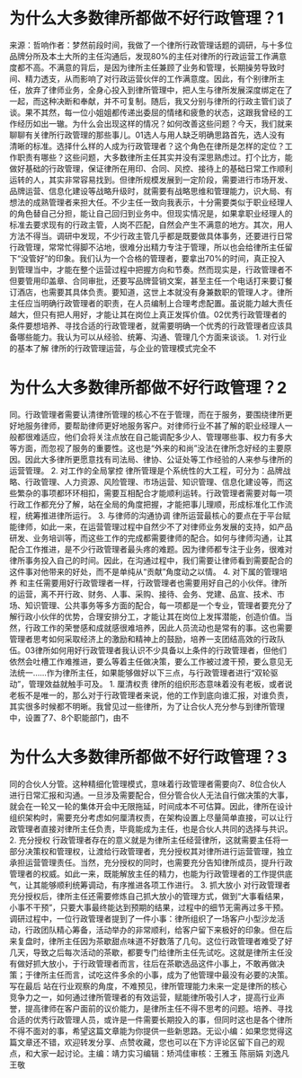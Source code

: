 # 为什么大多数律所都做不好行政管理？1

来源：哲响作者：梦然前段时间，我做了一个律所行政管理话题的调研，与十多位品牌分所及本土大所的主任沟通后，发现80%的主任对律所的行政运营工作满意度都不高。不满意的背后，是因为律所主任兼顾了业务和管理，长期操劳导致时间、精力透支，从而影响了对行政运营伙伴的工作满意度。因此，有个别律所主任，放弃了律师业务，全身心投入到律所管理中，把人生与律所发展深度绑定在了一起，而这种决断和奉献，并不可复制。随后，我又分别与律所的行政主管们谈了谈。果不其然，每一位小姐姐都传递出委屈的情绪和疲惫的状态，这跟我曾经的工作经历如出一辙。为什么会出现这样的情况？如何改善这些问题？今天，我们就来聊聊有关律所行政管理的那些事儿。01选人与用人缺乏明确思路首先，选人没有清晰的标准。选择什么样的人成为行政管理者？这个角色在律所是怎样的定位？工作职责有哪些？这些问题，大多数律所主任其实并没有深思熟虑过。打个比方，能做好基础的行政管理，保证律所在用印、合同、风控、接待上的基础日常工作顺利运转的人，其实非常容易找到。但律所规模发展到一定阶段，需要进行市场开发、品牌运营、信息化建设等战略升级时，就需要有战略思维和管理能力，识大局、有想法的成熟管理者来担大任。不少主任一致向我表示，十分需要类似于职业经理人的角色替自己分担，能让自己回归到业务中。但现实情况是，如果拿职业经理人的标准去要求现有的行政主管，人岗不匹配，自然会产生不满意的地方。其次，用人方法不得当。调研中发现，不少行政主管几乎都是既要做具体事务，还要进行日常行政管理，常常忙得脚不沾地，很难分出精力专注于管理，所以也会给律所主任留下“没管好”的印象。我们认为一个合格的管理者，要拿出70%的时间，真正投入到管理当中，才能在整个运营过程中把握方向和节奏。然而现实是，行政管理者不但要管用印盖章、合同审批，还要写品牌营销文案，甚至主任一个电话打来要订餐订酒店，也需要其具体负责。要知道，这世上本就没有身兼数职的管理人才。律所主任应当明确行政管理者的职责，在人员编制上合理考虑配置。虽说能力越大责任越大，但只有把人用好，才能让其在岗位上真正发挥价值。02优秀行政管理者的条件要想培养、寻找合适的行政管理者，就需要明确一个优秀的行政管理者应该具备哪些能力。我认为可以从经验、统筹、沟通、管理几个方面来谈谈。 1. 对行业的基本了解 律所的行政管理运营，与企业的管理模式完全不

# 为什么大多数律所都做不好行政管理？2

同。行政管理者需要认清律所管理的核心不在于管理，而在于服务，要围绕律所更好地服务律师，要帮助律师更好地服务客户。对律师行业不甚了解的职业经理人一般都很难适应，他们会将关注点放在自己能调配多少人、管理哪些事、权力有多大等方面，而忽视了服务的重要性。这也是“外来的和尚”没法在律所念好经的主要原因。因此大多律所更愿意找有司法局、律协、公证处等工作经验的人来参与律所的运营管理。 2. 对工作的全局掌控 律所管理是个系统性的大工程，可分为：品牌战略、行政管理、人力资源、风险管理、市场运营、知识管理、信息化建设等，而这些繁杂的事项都环环相扣，需要互相配合才能顺利运转。行政管理者需要对每一项行政工作都充分了解，站在全局的角度把握，才能把事儿理顺，形成标准化工作流程，统筹推进律所运行。 3. 与律师的沟通协调  律所运营最核心的要点在于平台赋能律师，如此一来，在运营管理过程中自然少不了对律师业务发展的支持，如产品研发、业务培训等，而这些工作的完成都需要律师的配合。如何与律师沟通，让其配合工作推进，是不少行政管理者最头疼的难题。因为律师都专注于业务，很难对律所事务投入自己的时间。因此，在沟通过程中，我们需要让律师看到需要配合的这件事对他带来的好处，而不是单纯从“贡献”角度动之以情。 4. 对下属的管理培养  和主任需要用好行政管理者一样，行政管理者也需要用好自己的小伙伴。律所的运营，离不开行政、财务、人事、采购、接待、会务、党建、品宣、技术、市场、知识管理、公共事务等多方面的配合，每一项都是一个专业，管理者要充分了解行政小伙伴的优势，合理安排分工，才能让其在岗位上发挥潜能，创造价值。当然，行政工作的荣誉感和成就感很难培养，因此人员流动也是常有的事。这也需要管理者思考如何采取经济上的激励和精神上的鼓励，培养一支团结高效的行政队伍。03律所如何用好行政管理者我认识不少具备以上条件的行政管理者，但他们依然会吐槽工作难推进，要么等着主任做决策，要么工作被过渡干预，要么意见无法统一……作为律所主任，如果能够做好以下三点，与行政管理者进行“双轮驱动”，管理效益就触手可及。 1. 厘清权责 律所的组织形态意味着没有老板，或者说老板不是唯一的，那么对于行政管理者来说，他的工作到底向谁汇报，对谁负责，其实很多时候都不明晰。我曾见过一些律所，为了让合伙人充分参与到律所管理中，设置了7、8个职能部门，由不

# 为什么大多数律所都做不好行政管理？3

同的合伙人分管。这种精细化管理模式，意味着行政管理者需要向7、8位合伙人进行日常汇报和沟通。一旦涉及需要配合，但分管合伙人无法自行做决策的大事，就会在一轮又一轮的集体开会中无限拖延，时间成本不可估算。因此，律所在设计组织架构时，需要充分考虑如何厘清权责，在架构设置上尽量简单直接，可以让行政管理者直接对律所主任负责，毕竟能成为主任，也是合伙人共同的选择与共识。 2. 充分授权 行政管理者存在的意义就是为律所主任经营律所，这就需要主任将一部分决策权和管理权，让渡给行政管理者，充分授权其对律所进行运营管理，独立承担运营管理责任。当然，充分授权的同时，也需要充分告知律所成员，提升行政管理者的权威。如此一来，既能解放主任的精力，也能为行政管理者的工作提供底气，让其能够顺利统筹调动，有序推进各项工作进行。 3. 抓大放小 对行政管理者充分授权后，律所主任还需要修炼自己抓大放小的管理方式，做到“大事看结果，小事不干预”，只要大事最终能达到预期的结果，过程中的细节无需再过多干预。调研过程中，一位行政管理者提到了一件小事：律所组织了一场客户小型沙龙活动，行政团队精心筹备，活动举办的非常顺利，给客户留下来极好的印象。但在后来复盘时，律所主任因为茶歇甜点味道不好数落了几句。这位行政管理者难受了好几天，导致之后每次活动的茶歇，都要专门给律所主任先试吃。这就是律所主任没有做好抓大放小，于行政管理者而言，往后在茶歇选品这件小事上，不敢再做决策；于律所主任而言，试吃这件多余的小事，成为了他管理中最没有必要的决策。 写在最后 站在行业观察的角度，不难预见，律所管理能力未来一定是律所的核心竞争力之一，如何通过律所管理者的有效运营，赋能律所吸引人才，提高行业声誉，提高律师在客户面前的议价能力，是律所主任不得不思考的问题。培养、寻找合适的优秀行政管理人员，或许是一件需要长期投入的事，但同时这也是各个律所不得不面对的事，希望这篇文章能为你提供一些新思路。无讼小编：如果您觉得这篇文章还不错，欢迎转发分享、点赞收藏，您也可以在下方评论区留下自己的观点，和大家一起讨论。主编：靖力实习编辑：矫鸿佳审核：王雅玉 陈丽娟 刘逸凡 王敬

